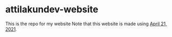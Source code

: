# attilakundev-website
This is the repo for my website
Note that this website is made using [April 21, 2021](https://github.com/ZoomTen/MDiocre).

